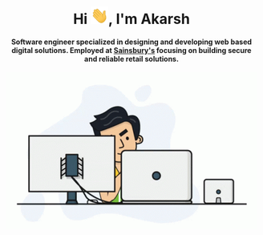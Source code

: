 <div align="center">
<h1 align="center">Hi <img width="35" src="https://github.com/1999AZZAR/1999AZZAR/blob/main/resources/img/waving.gif">, I'm Akarsh</h1>
<h4 align="center">Software engineer specialized in designing and developing web based digital solutions. Employed at <a _ngcontent-xbn-c55="" href="https://www.sainsburys.co.uk/" class="hyperlink-style"> Sainsbury's</a> focusing on building secure and reliable retail solutions.</h4>
</div>

<div align="center">
  <a href="https://github.com/akarshvijayan/">
  <img  src="https://github.com/akarshvijayan/akarshvijayan/blob/master/content/programmer.gif?raw=true"
       alt="snake" /></a>
</div>
